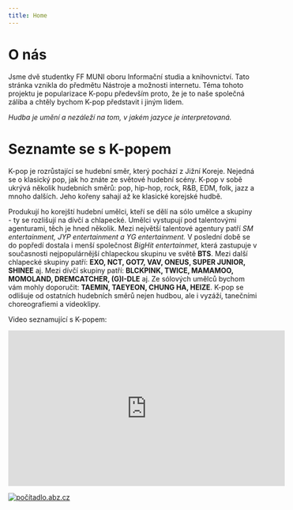 ```yaml
---
title: Home
---
```


# O nás

Jsme dvě studentky FF MUNI oboru Informační studia a knihovnictví. Tato stránka vznikla do předmětu Nástroje a možnosti internetu. Téma tohoto projektu je popularizace K-popu především proto, že je to naše společná záliba a chtěly bychom K-pop představit i jiným lidem.

*Hudba je umění a nezáleží na tom, v jakém jazyce je interpretovaná.*

# Seznamte se s K-popem

K-pop je rozrůstající se hudební směr, který pochází z Jižní Koreje.
Nejedná se o klasický pop, jak ho znáte ze světové hudební scény. 
K-pop v sobě ukrývá několik hudebních směrů: pop, hip-hop, rock, R&B, EDM, folk, jazz a mnoho dalších. 
Jeho kořeny sahají až ke klasické korejské hudbě.

Produkují ho korejští hudební umělci, kteří se dělí na sólo umělce a skupiny - ty se rozlišují na dívčí a chlapecké. 
Umělci vystupují pod talentovými agenturami, těch je hned několik. Mezi největší talentové agentury patří *SM entertainment, JYP entertainment a YG entertainment.* V poslední době se do popředí dostala i menší společnost *BigHit entertainmet*, která zastupuje v současnosti nejpopulárnější chlapeckou skupinu ve světě **BTS**.
Mezi další chlapecké skupiny patří: **EXO, NCT, GOT7, VAV, ONEUS, SUPER JUNIOR, SHINEE** aj. Mezi dívčí skupiny patří: **BLCKPINK, TWICE, MAMAMOO, MOMOLAND, DREMCATCHER, (G)I-DLE** aj. Ze sólových umělců bychom vám mohly doporučit: **TAEMIN, TAEYEON, CHUNG HA, HEIZE**.
K-pop se odlišuje od ostatních hudebních směrů nejen hudbou, ale i vyzáží, tanečními choreografiemi a videoklipy.

Video seznamující s K-popem:

<iframe width="560" height="315" src="https://www.youtube.com/embed/ixdGsF6V4OA" frameborder="0" allow="accelerometer; autoplay; encrypted-media; gyroscope; picture-in-picture" allowfullscreen></iframe>

<a href="http://pocitadlo.abz.cz/" title="počítadlo přístupů: pocitadlo.abz.cz"><img src="http://pocitadlo.abz.cz/aip.php?tp=bb" alt="počítadlo.abz.cz" border="0" /></a>